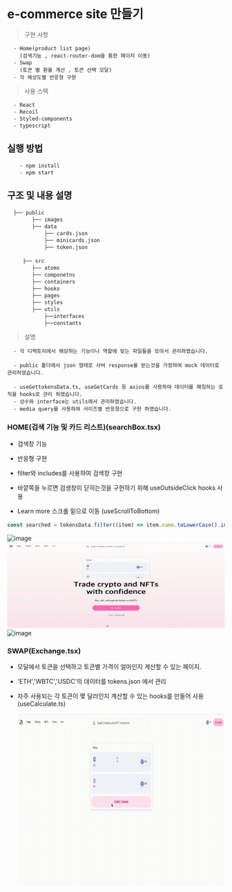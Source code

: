 # e-commerce site 만들기

> 구현 사항

      - Home(product list page)
        (검색기능 , react-router-dom을 통한 페이지 이동)
      - Swap
        (토큰 별 환율 계산 , 토큰 선택 모달)
      - 각 해상도별 반응형 구현

> 사용 스택

      - React
      - Recoil
      - Styled-components
      - typescript

## 실행 방법

```
    - npm install
    - npm start
```

## 구조 및 내용 설명

      ├── public
            ├── images
            ├── data
                ├── cards.json
                ├── minicards.json
                ├── token.json

         ├── src
            ├── atoms
            ├── componetns
            ├── containers
            ├── hooks
            ├── pages
            ├── styles
            ├── utils
                ├──interfaces
                ├──constants

> 설명

      - 각 디렉토리에서 해당하는 기능이나 역할에 맞는 파일들을 모아서 관리하였습니다.

      - public 폴더에서 json 형태로 서버 response를 받는것을 가정하여 mock 데이터로 관리하였습니다.

      - useGettokensData.ts, useGetCards 등 axios를 사용하여 데이터를 패칭하는 로직을 hooks로 관리 하였습니다.
      - 상수와 interface는 utils에서 관리하였습니다.
      - media query를 사용하여 사이즈별 반응형으로 구현 하였습니다.

### HOME(검색 기능 및 카드 리스트)(searchBox.tsx)

- 검색창 기능
- 반응형 구현

- filter와 includes를 사용하여 검색창 구현
- 바깥쪽을 누르면 검생창이 닫히는것을 구현하기 위해 useOutsideClick hooks 사용
- Learn more 스크롤 밑으로 이동 (useScrollToBottom)

```jsx
const searched = tokensData.filter((item) => item.name.toLowerCase().includes(searchInputValue.toLowerCase()));
```

<img src="https://github.com/Jaehyuksssss/my_boilerplate/blob/master/src/public/images/learnmore.gif?raw=true"  width="642" height="200" alt="image">

<img src="https://github.com/Jaehyuksssss/my_boilerplate/blob/master/src/public/images/search.gif?raw=true"  width="642" height="200" alt="image">

<img src="https://github.com/Jaehyuksssss/my_boilerplate/blob/master/src/public/images/%EB%B0%98%EC%9D%91%ED%98%95.gif?raw=true"  width="642" height="200" alt="image">

### SWAP(Exchange.tsx)

- 모달에서 토큰을 선택하고 토큰별 가격이 얼마인지 계산할 수 있는 페이지.
- 'ETH','WBTC','USDC'의 데이터를 tokens.json 에서 관리
- 자주 사용되는 각 토큰이 몇 달러인지 계산할 수 있는 hooks를 만들어 사용
  (useCalculate.ts)

  <img src="https://github.com/Jaehyuksssss/my_boilerplate/blob/master/src/public/images/swap.gif?raw=true" width="642" height="400" alt="image">
